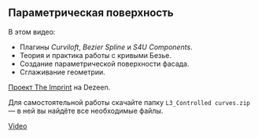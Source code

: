 ## Параметрическая поверхность

В этом видео:

- Плагины _Curviloft_, _Bezier Spline_ и _S4U Components_.
- Теория и практика работы с кривыми Безье.
- Создание параметрической поверхности фасада.
- Сглаживание геометрии.

[Проект The Imprint](https://www.dezeen.com/2018/09/21/mvrdv-the-imprint-seoul-incheon-airport-architecture/) на Dezeen.

Для самостоятельной работы скачайте папку `L3_Сontrolled curves.zip` — в ней вы найдёте все необходимые файлы.

[Video](https://player.softculture.cc/embed/online/MKS/MKS_13.31.03_L3-1_Form._Parametric_P1)
